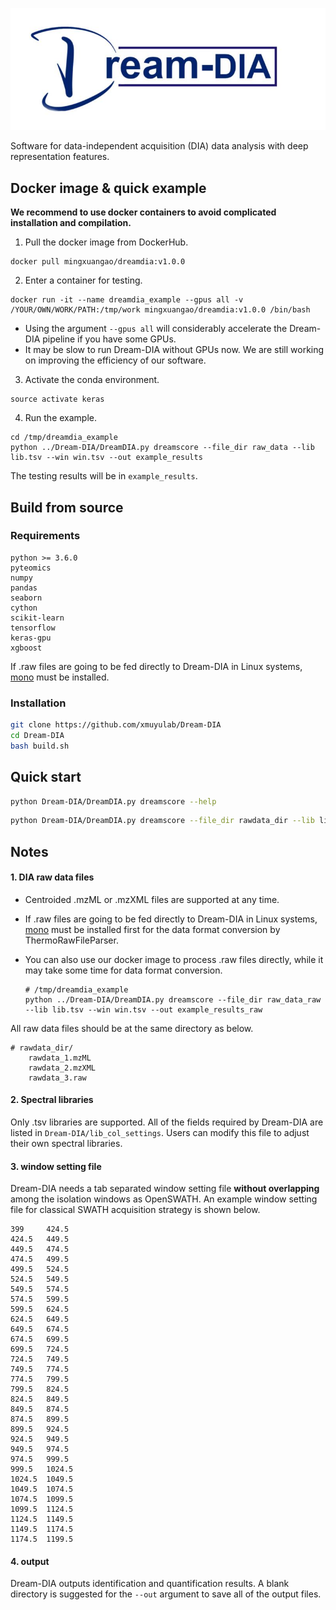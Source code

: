 ![logo](./figures/Dream-DIA.jpg)

Software for data-independent acquisition (DIA) data analysis with deep representation features.

## Docker image & quick example

**We recommend to use docker containers to avoid complicated installation and compilation.** 

1. Pull the docker image from DockerHub.

```shell
docker pull mingxuangao/dreamdia:v1.0.0
```

2. Enter a container for testing.

```shell
docker run -it --name dreamdia_example --gpus all -v /YOUR/OWN/WORK/PATH:/tmp/work mingxuangao/dreamdia:v1.0.0 /bin/bash
```

* Using the argument `--gpus all` will considerably accelerate the Dream-DIA pipeline if you have some GPUs.
* It may be slow to run Dream-DIA without GPUs now. We are still working on improving the efficiency of our software.

3. Activate the conda environment.

```shell
source activate keras
```

4. Run the example.

```shell
cd /tmp/dreamdia_example
python ../Dream-DIA/DreamDIA.py dreamscore --file_dir raw_data --lib lib.tsv --win win.tsv --out example_results
```

The testing results will be in `example_results`.

## Build from source

### Requirements

```
python >= 3.6.0
pyteomics
numpy
pandas
seaborn
cython
scikit-learn
tensorflow
keras-gpu
xgboost
```

If .raw files are going to be fed directly to Dream-DIA in Linux systems, [mono](https://www.mono-project.com/download/stable/#download-lin) must be installed.

### Installation

```bash
git clone https://github.com/xmuyulab/Dream-DIA
cd Dream-DIA
bash build.sh
```

## Quick start

```bash
python Dream-DIA/DreamDIA.py dreamscore --help
```

```bash
python Dream-DIA/DreamDIA.py dreamscore --file_dir rawdata_dir --lib library.tsv --win win.tsv --out output_dir
```

## Notes

#### 1. DIA raw data files

* Centroided .mzML or .mzXML files are supported at any time. 

* If .raw files are going to be fed directly to Dream-DIA in Linux systems, [mono](https://www.mono-project.com/download/stable/#download-lin) must be installed first for the data format conversion by ThermoRawFileParser.

* You can also use our docker image to process .raw files directly, while it may take some time for data format conversion.

  ```shell
  # /tmp/dreamdia_example
  python ../Dream-DIA/DreamDIA.py dreamscore --file_dir raw_data_raw --lib lib.tsv --win win.tsv --out example_results_raw
  ```

All raw data files should be at the same directory as below. 

```
# rawdata_dir/
	rawdata_1.mzML
	rawdata_2.mzXML
	rawdata_3.raw
```

#### 2. Spectral libraries

Only .tsv libraries are supported. All of the fields required by Dream-DIA are listed in `Dream-DIA/lib_col_settings`. Users can modify this file to adjust their own spectral libraries.

#### 3. window setting file

Dream-DIA needs a tab separated window setting file **without overlapping** among the isolation windows as OpenSWATH. An example window setting file for classical SWATH acquisition strategy is shown below.

```
399     424.5
424.5   449.5
449.5   474.5
474.5   499.5
499.5   524.5
524.5   549.5
549.5   574.5
574.5   599.5
599.5   624.5
624.5   649.5
649.5   674.5
674.5   699.5
699.5   724.5
724.5   749.5
749.5   774.5
774.5   799.5
799.5   824.5
824.5   849.5
849.5   874.5
874.5   899.5
899.5   924.5
924.5   949.5
949.5   974.5
974.5   999.5
999.5   1024.5
1024.5  1049.5
1049.5  1074.5
1074.5  1099.5
1099.5  1124.5
1124.5  1149.5
1149.5  1174.5
1174.5  1199.5
```

#### 4. output

Dream-DIA outputs identification and quantification results. A blank directory is suggested for the `--out` argument to save all of the output files.
